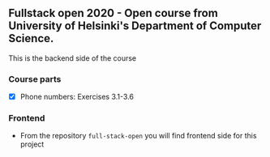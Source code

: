 ## Fullstack open 2020 - Open course from University of Helsinki's Department of Computer Science.

This is the backend side of the course

### Course parts

- [x] Phone numbers: Exercises 3.1-3.6

### Frontend

- From the repository `full-stack-open` you will find frontend side for this project
